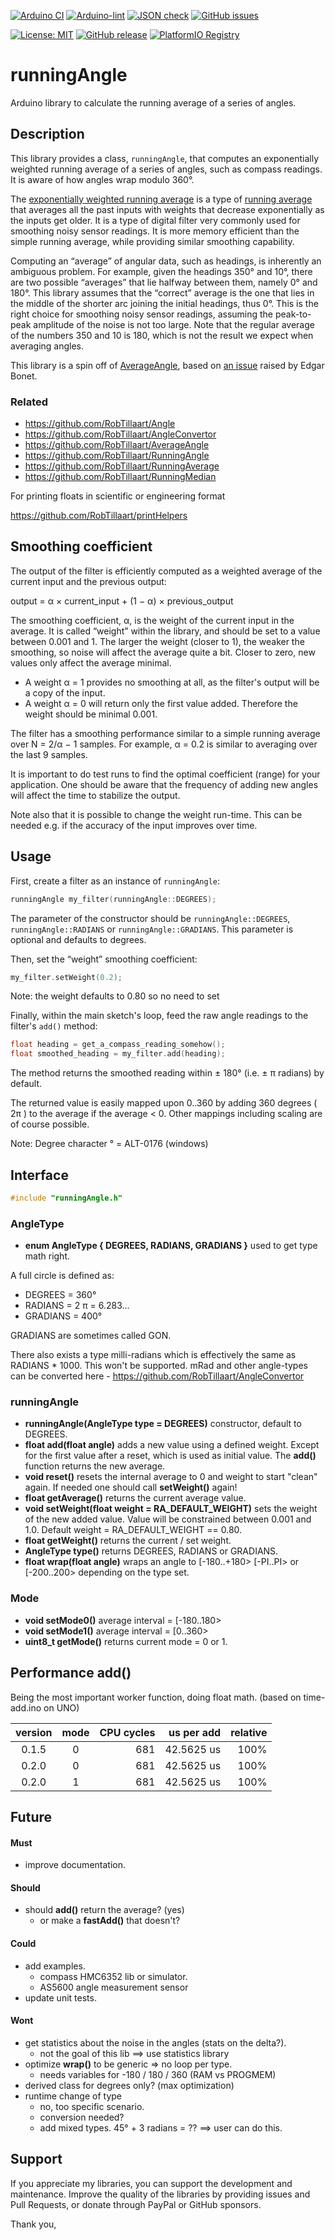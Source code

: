 
[![Arduino CI](https://github.com/RobTillaart/runningAngle/workflows/Arduino%20CI/badge.svg)](https://github.com/marketplace/actions/arduino_ci)
[![Arduino-lint](https://github.com/RobTillaart/runningAngle/actions/workflows/arduino-lint.yml/badge.svg)](https://github.com/RobTillaart/runningAngle/actions/workflows/arduino-lint.yml)
[![JSON check](https://github.com/RobTillaart/runningAngle/actions/workflows/jsoncheck.yml/badge.svg)](https://github.com/RobTillaart/runningAngle/actions/workflows/jsoncheck.yml)
[![GitHub issues](https://img.shields.io/github/issues/RobTillaart/runningAngle.svg)](https://github.com/RobTillaart/runningAngle/issues)

[![License: MIT](https://img.shields.io/badge/license-MIT-green.svg)](https://github.com/RobTillaart/runningAngle/blob/master/LICENSE)
[![GitHub release](https://img.shields.io/github/release/RobTillaart/runningAngle.svg?maxAge=3600)](https://github.com/RobTillaart/runningAngle/releases)
[![PlatformIO Registry](https://badges.registry.platformio.org/packages/robtillaart/library/runningAngle.svg)](https://registry.platformio.org/libraries/robtillaart/runningAngle)


# runningAngle

Arduino library to calculate the running average of a series of angles.


## Description

This library provides a class, `runningAngle`, that computes an
exponentially weighted running average of a series of angles, such as
compass readings. It is aware of how angles wrap modulo 360°.

The [exponentially weighted running average][ewra] is a type of [running
average][ra] that averages all the past inputs with weights that
decrease exponentially as the inputs get older. It is a type of digital
filter very commonly used for smoothing noisy sensor readings. It is
more memory efficient than the simple running average, while providing
similar smoothing capability.

Computing an “average” of angular data, such as headings, is inherently
an ambiguous problem. For example, given the headings 350° and 10°,
there are two possible “averages” that lie halfway between them, namely
0° and 180°. This library assumes that the “correct” average is the one
that lies in the middle of the shorter arc joining the initial headings,
thus 0°. This is the right choice for smoothing noisy sensor readings,
assuming the peak-to-peak amplitude of the noise is not too large. Note
that the regular average of the numbers 350 and 10 is 180, which is not
the result we expect when averaging angles.

This library is a spin off of [AverageAngle][], based on [an issue][]
raised by Edgar Bonet.

[ewra]: https://en.wikipedia.org/wiki/Exponential_smoothing
[ra]: https://en.wikipedia.org/wiki/Moving_average
[AverageAngle]: https://github.com/RobTillaart/AverageAngle
[an issue]: https://github.com/RobTillaart/AverageAngle/issues/1


### Related

- https://github.com/RobTillaart/Angle
- https://github.com/RobTillaart/AngleConvertor
- https://github.com/RobTillaart/AverageAngle
- https://github.com/RobTillaart/RunningAngle
- https://github.com/RobTillaart/RunningAverage
- https://github.com/RobTillaart/RunningMedian

For printing floats in scientific or engineering format

https://github.com/RobTillaart/printHelpers


## Smoothing coefficient

The output of the filter is efficiently computed as a weighted average
of the current input and the previous output:

output = α × current\_input + (1 − α) × previous\_output

The smoothing coefficient, α, is the weight of the current input in the average. 
It is called “weight” within the library, and should be set to a value between 
0.001 and 1. The larger the weight (closer to 1), the weaker the smoothing,
so noise will affect the average quite a bit.
Closer to zero, new values only affect the average minimal.
- A weight α = 1 provides no smoothing at all, as the
filter's output will be a copy of the input.
- A weight α = 0 will return only the first value added. 
Therefore the weight should be minimal 0.001.

The filter has a smoothing performance similar to a simple running
average over N = 2/α − 1 samples. For example, α = 0.2 is similar to
averaging over the last 9 samples.

It is important to do test runs to find the optimal coefficient (range)
for your application. One should be aware that the frequency of adding 
new angles will affect the time to stabilize the output.

Note also that it is possible to change the weight run-time. 
This can be needed e.g. if the accuracy of the input improves over time.


## Usage

First, create a filter as an instance of `runningAngle`:

```c++
runningAngle my_filter(runningAngle::DEGREES);
```

The parameter of the constructor should be
`runningAngle::DEGREES`, `runningAngle::RADIANS` or `runningAngle::GRADIANS`. 
This parameter is optional and defaults to degrees.

Then, set the “weight” smoothing coefficient:

```c++
my_filter.setWeight(0.2);
```
Note: the weight defaults to 0.80 so no need to set 

Finally, within the main sketch's loop, feed the raw angle readings to
the filter's `add()` method:

```c++
float heading = get_a_compass_reading_somehow();
float smoothed_heading = my_filter.add(heading);
```

The method returns the smoothed reading within ± 180° (i.e. ± π radians) by default.

The returned value is easily mapped upon 0..360 by adding 360 degrees ( 2π )
to the average if the average < 0.
Other mappings including scaling are of course possible.

Note: Degree character ° = ALT-0176 (windows)


## Interface

```cpp
#include "runningAngle.h"
```

### AngleType

- **enum AngleType { DEGREES, RADIANS, GRADIANS }** used to get type math right.

A full circle is defined as:
- DEGREES = 360°
- RADIANS = 2 π = 6.283...
- GRADIANS = 400°

GRADIANS are sometimes called GON.

There also exists a type milli-radians which is effectively the 
same as RADIANS \* 1000. This won't be supported.
mRad and other angle-types can be converted here - https://github.com/RobTillaart/AngleConvertor


### runningAngle

- **runningAngle(AngleType type = DEGREES)** constructor, default to DEGREES.
- **float add(float angle)** adds a new value using a defined weight. 
Except for the first value after a reset, which is used as initial value. 
The **add()** function returns the new average.
- **void reset()** resets the internal average to 0 and weight to start "clean" again. 
If needed one should call **setWeight()** again!
- **float getAverage()** returns the current average value.
- **void setWeight(float weight = RA_DEFAULT_WEIGHT)** sets the weight of the new added value. 
Value will be constrained between 0.001 and 1.0.
Default weight = RA_DEFAULT_WEIGHT == 0.80.
- **float getWeight()** returns the current / set weight.
- **AngleType type()** returns DEGREES, RADIANS or GRADIANS.
- **float wrap(float angle)** wraps an angle to \[-180..+180>  \[-PI..PI> 
or \[-200..200> depending on the type set.


### Mode 

- **void setMode0()** average interval = \[-180..180>
- **void setMode1()** average interval = \[0..360>
- **uint8_t getMode()** returns current mode = 0 or 1.


## Performance add()

Being the most important worker function, doing float math.
(based on time-add.ino on UNO)

|  version  |  mode  |  CPU cycles  |  us per add  |  relative  |
|:---------:|:------:|-------------:|-------------:|-----------:|
|   0.1.5   |    0   |      681     |  42.5625 us  |   100%     |
|   0.2.0   |    0   |      681     |  42.5625 us  |   100%     |
|   0.2.0   |    1   |      681     |  42.5625 us  |   100%     |


## Future

#### Must

- improve documentation.

#### Should

- should **add()** return the average? (yes)
  - or make a **fastAdd()** that doesn't?

#### Could

- add examples.
  - compass HMC6352 lib or simulator.
  - AS5600 angle measurement sensor
- update unit tests.

#### Wont

- get statistics about the noise in the angles (stats on the delta?).
  - not the goal of this lib ==> use statistics library
- optimize **wrap()** to be generic => no loop per type.
  - needs variables for -180 / 180 / 360  (RAM vs PROGMEM)
- derived class for degrees only? (max optimization)
- runtime change of type 
  - no, too specific scenario.
  - conversion needed?
  - add mixed types.  45° + 3 radians = ??
  ==> user can do this. 


## Support

If you appreciate my libraries, you can support the development and maintenance.
Improve the quality of the libraries by providing issues and Pull Requests, or
donate through PayPal or GitHub sponsors.

Thank you,

